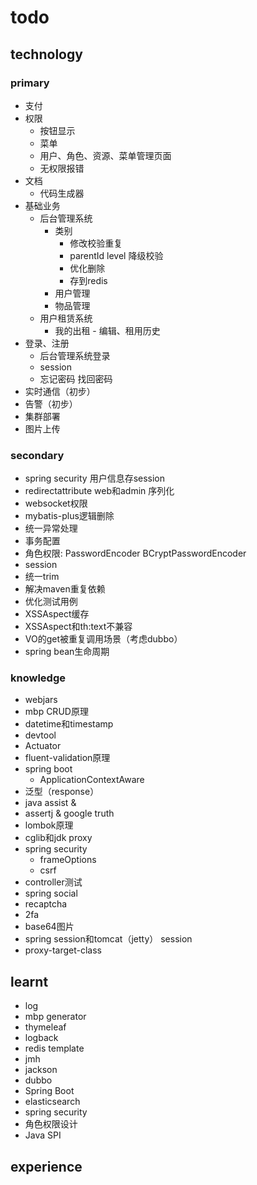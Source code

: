 # todo

## technology
### primary
- 支付
- 权限
    - 按钮显示
    - 菜单
    - 用户、角色、资源、菜单管理页面
    - 无权限报错
- 文档
    - 代码生成器
- 基础业务
    - 后台管理系统
        - 类别
            - 修改校验重复
            - parentId level 降级校验
            - 优化删除
            - 存到redis
        - 用户管理
        - 物品管理
    - 用户租赁系统
        - 我的出租 - 编辑、租用历史
- 登录、注册
    - 后台管理系统登录
    - session
    - 忘记密码 找回密码
- 实时通信（初步）
- 告警（初步）
- 集群部署
- 图片上传
### secondary
- spring security 用户信息存session
- redirectattribute web和admin 序列化
- websocket权限
- mybatis-plus逻辑删除
- 统一异常处理
- 事务配置
- 角色权限: PasswordEncoder BCryptPasswordEncoder
- session
- 统一trim
- 解决maven重复依赖
- 优化测试用例
- XSSAspect缓存
- XSSAspect和th:text不兼容
- VO的get被重复调用场景（考虑dubbo）
- spring bean生命周期
### knowledge
- webjars
- mbp CRUD原理
- datetime和timestamp
- devtool
- Actuator
- fluent-validation原理
- spring boot
    - ApplicationContextAware
- 泛型（response）
- java assist & 
- assertj & google truth
- lombok原理
- cglib和jdk proxy
- spring security
    - frameOptions
    - csrf
- controller测试
- spring social
- recaptcha 
- 2fa
- base64图片
- spring session和tomcat（jetty） session
- proxy-target-class

## learnt
- log
- mbp generator
- thymeleaf
- logback
- redis template
- jmh
- jackson
- dubbo
- Spring Boot
- elasticsearch
- spring security
- 角色权限设计
- Java SPI

## experience